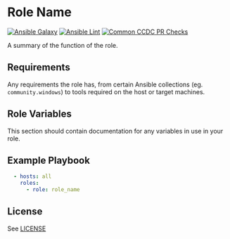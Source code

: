 # Role Name

[![Ansible Galaxy](https://img.shields.io/badge/ansible--galaxy-{{GALAXY_ROLE_NAME}}-blue.svg)](https://galaxy.ansible.com/{{GALAXY_ROLE_URL}}/)
[![Ansible Lint](https://github.com/{{GITHUB_ORG}}/{{GITHUB_REPO}}/actions/workflows/lint-ansible-role.yml/badge.svg)](https://github.com/{{GITHUB_ORG}}/{{GITHUB_REPO}}/actions/workflows/lint-ansible-role.yml)
[![Common CCDC PR Checks](https://github.com/{{GITHUB_ORG}}/{{GITHUB_REPO}}/actions/workflows/common_ccdc_status_checks.yml/badge.svg)](https://github.com/{{GITHUB_ORG}}/{{GITHUB_REPO}}/actions/workflows/common_ccdc_status_checks.yml)

A summary of the function of the role.

## Requirements

Any requirements the role has, from certain Ansible collections (eg. `community.windows`) to tools required on the
host or target machines.

## Role Variables

This section should contain documentation for any variables in use in your role.

## Example Playbook

```yaml
  - hosts: all
    roles:
      - role: role_name
```

## License

See [LICENSE](LICENSE)
